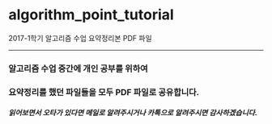 # algorithm_point_tutorial
2017-1학기 알고리즘 수업 요약정리본 PDF 파일
* * *
### 알고리즘 수업 중간에 개인 공부를 위하여 
### 요약정리를 했던 파일들을 모두 PDF 파일로 공유합니다.

##### 읽어보면서 오타가 있다면 메일로 알려주시거나 카톡으로 알려주시면 감사하겠습니다.
